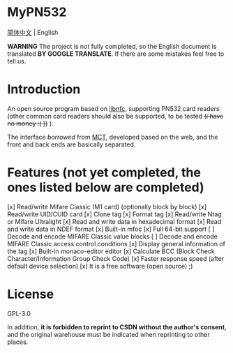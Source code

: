 # MyPN532

[简体中文](./README.md) | English

**WARNING** The project is not fully completed, so the English document is translated **BY GOOGLE TRANSLATE**. If there are some mistakes feel free to tell us.

# Introduction
An open source program based on [libnfc](https://github.com/nfc-tools/libnfc), supporting PN532 card readers (other common card readers should also be supported, to be tested ~~(i have no money :( ))~~ ).

The interface *borrowed* from [MCT](https://github.com/ikarus23/MifareClassicTool), developed based on the web, and the front and back ends are basically separated.

# Features (not yet completed, the ones listed below are completed)

[x] Read/write Mifare Classic (M1 card) (optionally block by block)
[x] Read/write UID/CUID card
[x] Clone tag
[x] Format tag
[x] Read/write Ntag or Mifare Ultralight
[x] Read and write data in hexadecimal format
[x] Read and write data in NDEF format
[x] Built-in mfoc
[x] Full 64-bit support
[ ] Decode and encode MIFARE Classic value blocks
[ ] Decode and encode MIFARE Classic access control conditions
[x] Display general information of the tag
[x] Built-in monaco-editor editor
[x] Calculate BCC (Block Check Character/Information Group Check Code)
[x] Faster response speed (after default device selection)
[x] It is a free software (open source) ;)

# License
GPL-3.0

In addition, **it is forbidden to reprint to CSDN without the author's consent**, and the original warehouse must be indicated when reprinting to other places.
